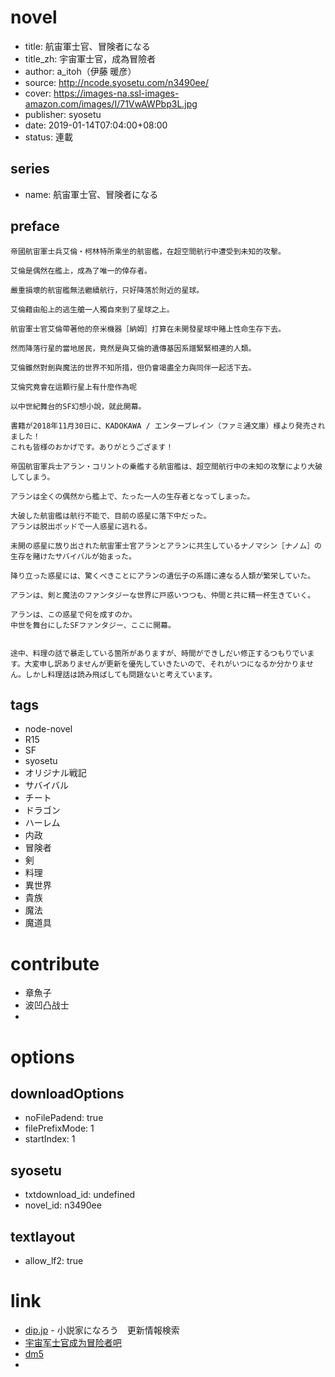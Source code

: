 # novel

- title: 航宙軍士官、冒険者になる
- title_zh: 宇宙軍士官，成為冒險者
- author: a_itoh（伊藤 暖彦）
- source: http://ncode.syosetu.com/n3490ee/
- cover: https://images-na.ssl-images-amazon.com/images/I/71VwAWPbp3L.jpg
- publisher: syosetu
- date: 2019-01-14T07:04:00+08:00
- status: 連載

## series

- name: 航宙軍士官、冒険者になる

## preface


```
帝國航宙軍士兵艾倫・柯林特所乘坐的航宙艦，在超空間航行中遭受到未知的攻擊。

艾倫是偶然在艦上，成為了唯一的倖存者。

嚴重損壞的航宙艦無法繼續航行，只好降落於附近的星球。

艾倫藉由船上的逃生艙一人獨自來到了星球之上。

航宙軍士官艾倫帶著他的奈米機器［納姆］打算在未開發星球中賭上性命生存下去。

然而降落行星的當地居民，竟然是與艾倫的遺傳基因系譜緊緊相連的人類。

艾倫雖然對劍與魔法的世界不知所措，但仍會竭盡全力與同伴一起活下去。

艾倫究竟會在這顆行星上有什麼作為呢

以中世紀舞台的SF幻想小說，就此開幕。

書籍が2018年11月30日に、KADOKAWA / エンターブレイン（ファミ通文庫）様より発売されました！
これも皆様のおかげです。ありがとうござます！

帝国航宙軍兵士アラン・コリントの乗艦する航宙艦は、超空間航行中の未知の攻撃により大破してしまう。

アランは全くの偶然から艦上で、たった一人の生存者となってしまった。

大破した航宙艦は航行不能で、目前の惑星に落下中だった。
アランは脱出ポッドで一人惑星に逃れる。

未開の惑星に放り出された航宙軍士官アランとアランに共生しているナノマシン［ナノム］の生存を賭けたサバイバルが始まった。

降り立った惑星には、驚くべきことにアランの遺伝子の系譜に連なる人類が繁栄していた。

アランは、剣と魔法のファンタジーな世界に戸惑いつつも、仲間と共に精一杯生きていく。

アランは、この惑星で何を成すのか。
中世を舞台にしたSFファンタジー、ここに開幕。


途中、料理の話で暴走している箇所がありますが、時間ができしだい修正するつもりでいます。大変申し訳ありませんが更新を優先していきたいので、それがいつになるか分かりません。しかし料理話は読み飛ばしても問題ないと考えています。
```

## tags

- node-novel
- R15
- SF
- syosetu
- オリジナル戦記
- サバイバル
- チート
- ドラゴン
- ハーレム
- 内政
- 冒険者
- 剣
- 料理
- 異世界
- 貴族
- 魔法
- 魔道具

# contribute

- 章魚子
- 波凹凸战士
- 

# options

## downloadOptions

- noFilePadend: true
- filePrefixMode: 1
- startIndex: 1

## syosetu

- txtdownload_id: undefined
- novel_id: n3490ee

## textlayout

- allow_lf2: true

# link

- [dip.jp](https://narou.nar.jp/search.php?text=n3490ee&novel=all&genre=all&new_genre=all&length=0&down=0&up=100) - 小説家になろう　更新情報検索
- [宇宙军士官成为冒险者吧](https://tieba.baidu.com/f?kw=%E5%AE%87%E5%AE%99%E5%86%9B%E5%A3%AB%E5%AE%98%E6%88%90%E4%B8%BA%E5%86%92%E9%99%A9%E8%80%85&ie=utf-8 "宇宙军士官成为冒险者")
- [dm5](http://www.dm5.com/manhua-yuzhoujunshiguan-chengweimaoxianzhe/)
- 



